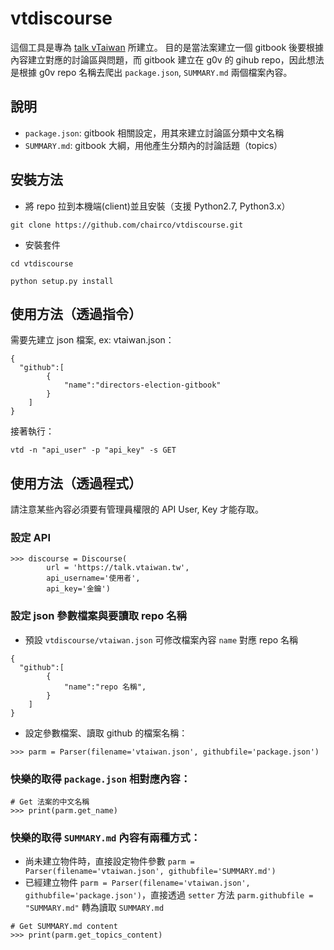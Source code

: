 # vtdiscourse
這個工具是專為 [talk vTaiwan](https://talk.vtaiwan.tw/) 所建立。
目的是當法案建立一個 gitbook 後要根據內容建立對應的討論區與問題，而 gitbook 建立在 g0v 的 gihub repo，因此想法是根據 g0v repo 名稱去爬出 `package.json`, `SUMMARY.md` 兩個檔案內容。


## 說明
+ `package.json`: gitbook 相關設定，用其來建立討論區分類中文名稱
+ `SUMMARY.md`: gitbook 大綱，用他產生分類內的討論話題（topics）


## 安裝方法
+ 將 repo 拉到本機端(client)並且安裝（支援 Python2.7, Python3.x）

`git clone https://github.com/chairco/vtdiscourse.git`

+ 安裝套件

`cd vtdiscourse`

`python setup.py install`


## 使用方法（透過指令）

需要先建立 json 檔案, ex: vtaiwan.json：
```
{
  "github":[
        {
            "name":"directors-election-gitbook"
        } 
    ]
}
```

接著執行：


`vtd -n "api_user" -p "api_key" -s GET`



## 使用方法（透過程式）
請注意某些內容必須要有管理員權限的 API User, Key 才能存取。

### 設定 API
```
>>> discourse = Discourse(
        url = 'https://talk.vtaiwan.tw',
        api_username='使用者',
        api_key='金鑰')
```

### 設定 json 參數檔案與要讀取 repo 名稱
+ 預設 `vtdiscourse/vtaiwan.json` 可修改檔案內容 `name` 對應 repo 名稱
```
{
  "github":[
        {
            "name":"repo 名稱",
        } 
    ]
}
```
+ 設定參數檔案、讀取 github 的檔案名稱：

`>>> parm = Parser(filename='vtaiwan.json', githubfile='package.json')`


### 快樂的取得 `package.json` 相對應內容：
```
# Get 法案的中文名稱
>>> print(parm.get_name)
```


### 快樂的取得 `SUMMARY.md` 內容有兩種方式：
+ 尚未建立物件時，直接設定物件參數 `parm = Parser(filename='vtaiwan.json', githubfile='SUMMARY.md')`
+ 已經建立物件 `parm = Parser(filename='vtaiwan.json', githubfile='package.json')`，直接透過 `setter` 方法 `parm.githubfile = "SUMMARY.md"` 轉為讀取 `SUMMARY.md`

```
# Get SUMMARY.md content
>>> print(parm.get_topics_content)
```



